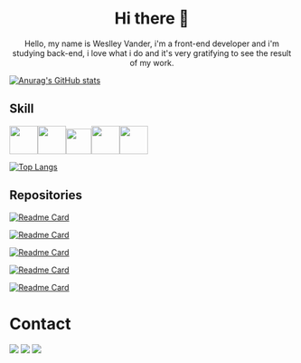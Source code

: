<h1 align="center">Hi there 👋</h1> 

<p align="center">Hello, my name is Weslley Vander, i'm a front-end developer and i'm studying back-end, i love what i do and it's very gratifying to see the result of my work.</p>

[![Anurag's GitHub stats](https://github-readme-stats.vercel.app/api?username=weslleyg2&show_icons=true&theme=gruvbox)](https://github.com/anuraghazra/github-readme-stats)
## Skill

<img src="https://cdn.jsdelivr.net/gh/devicons/devicon/icons/html5/html5-original-wordmark.svg" width="50px" height="50px"/><img src="https://cdn.jsdelivr.net/gh/devicons/devicon/icons/css3/css3-original-wordmark.svg" width="50px" height="50px"/><img src="https://cdn.jsdelivr.net/gh/devicons/devicon/icons/git/git-original.svg" width="45px" height="45px"/><img src="https://cdn.jsdelivr.net/gh/devicons/devicon/icons/github/github-original.svg" width="50px" height="50px"/><img src="https://cdn.jsdelivr.net/gh/devicons/devicon/icons/javascript/javascript-original.svg" width="50px" height="50px"/>



[![Top Langs](https://github-readme-stats.vercel.app/api/top-langs/?username=weslleyg2&layout=compact&theme=gruvbox)](https://github.com/anuraghazra/github-readme-stats)

## Repositories

[![Readme Card](https://github-readme-stats.vercel.app/api/pin/?username=weslleyg2&repo=responsive-project&true&theme=gruvbox)](https://github.com/anuraghazra/github-readme-stats)

[![Readme Card](https://github-readme-stats.vercel.app/api/pin/?username=weslleyg2&repo=calc-imc&true&theme=gruvbox)](https://github.com/anuraghazra/github-readme-stats)

[![Readme Card](https://github-readme-stats.vercel.app/api/pin/?username=weslleyg2&repo=calculator&true&theme=gruvbox)](https://github.com/anuraghazra/github-readme-stats)

[![Readme Card](https://github-readme-stats.vercel.app/api/pin/?username=weslleyg2&repo=strata-project&true&theme=gruvbox)](https://github.com/anuraghazra/github-readme-stats)

[![Readme Card](https://github-readme-stats.vercel.app/api/pin/?username=weslleyg2&repo=Site3d&true&theme=gruvbox)](https://github.com/anuraghazra/github-readme-stats)

# Contact
<div>
<a href="https://instagram.com/weslleyvander" target="_blank"><img src="https://img.shields.io/badge/-Instagram-%23E4405F?style=for-the-badge&logo=instagram&logoColor=white" target="_blank"></a>
<a href = "mailto:weslleyvander2009@gmail.com"><img src="https://img.shields.io/badge/Gmail-D14836?style=for-the-badge&logo=gmail&logoColor=white" target="_blank"></a>
<a href="https://www.linkedin.com/in/weslley-vander-6a579392/" target="_blank"><img src="https://img.shields.io/badge/-LinkedIn-%230077B5?style=for-the-badge&logo=linkedin&logoColor=white" target="_blank"></a>   
</div>
